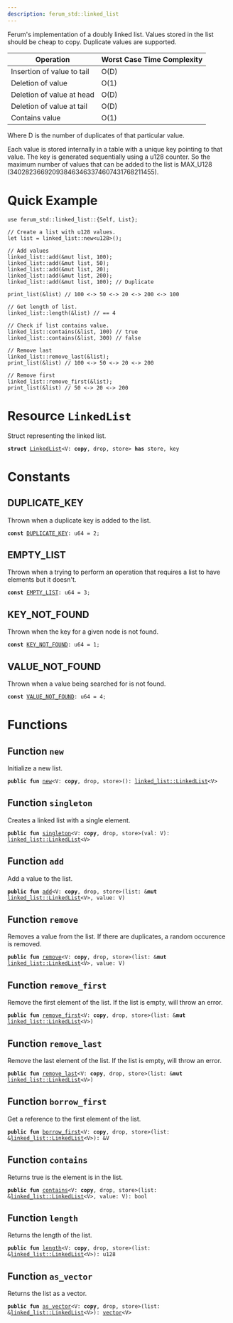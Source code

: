 ```yaml
---
description: ferum_std::linked_list
---
```


Ferum's implementation of a doubly linked list. Values stored in the list should be cheap to copy. Duplicate values
are supported.

| Operation                            | Worst Case Time Complexity |
|--------------------------------------|----------------------------|
| Insertion of value to tail           | O(D)                       |
| Deletion of value                    | O(1)                       |
| Deletion of value at head            | O(D)                       |
| Deletion of value at tail            | O(D)                       |
| Contains value                       | O(1)                       |

Where D is the number of duplicates of that particular value.

Each value is stored internally in a table with a unique key pointing to that value. The key is generated
sequentially using a u128 counter. So the maximum number of values that can be added to the list is MAX_U128
(340282366920938463463374607431768211455).


<a name="@quick-example"></a>

# Quick Example


```
use ferum_std::linked_list::{Self, List};

// Create a list with u128 values.
let list = linked_list::new<u128>();

// Add values
linked_list::add(&mut list, 100);
linked_list::add(&mut list, 50);
linked_list::add(&mut list, 20);
linked_list::add(&mut list, 200);
linked_list::add(&mut list, 100); // Duplicate

print_list(&list) // 100 <-> 50 <-> 20 <-> 200 <-> 100

// Get length of list.
linked_list::length(&list) // == 4

// Check if list contains value.
linked_list::contains(&list, 100) // true
linked_list::contains(&list, 300) // false

// Remove last
linked_list::remove_last(&list);
print_list(&list) // 100 <-> 50 <-> 20 <-> 200

// Remove first
linked_list::remove_first(&list);
print_list(&list) // 50 <-> 20 <-> 200
```




<a name="ferum_std_linked_list_LinkedList"></a>

# Resource `LinkedList`

Struct representing the linked list.


<pre><code><b>struct</b> <a href="linked_list.md#ferum_std_linked_list_LinkedList">LinkedList</a>&lt;V: <b>copy</b>, drop, store&gt; <b>has</b> store, key
</code></pre>



<a name="@constants"></a>

# Constants


<a name="@duplicate_key"></a>

## DUPLICATE_KEY


<a name="ferum_std_linked_list_DUPLICATE_KEY"></a>

Thrown when a duplicate key is added to the list.


<pre><code><b>const</b> <a href="linked_list.md#ferum_std_linked_list_DUPLICATE_KEY">DUPLICATE_KEY</a>: u64 = 2;
</code></pre>



<a name="@empty_list"></a>

## EMPTY_LIST


<a name="ferum_std_linked_list_EMPTY_LIST"></a>

Thrown when a trying to perform an operation that requires a list to have elements but it
doesn't.


<pre><code><b>const</b> <a href="linked_list.md#ferum_std_linked_list_EMPTY_LIST">EMPTY_LIST</a>: u64 = 3;
</code></pre>



<a name="@key_not_found"></a>

## KEY_NOT_FOUND


<a name="ferum_std_linked_list_KEY_NOT_FOUND"></a>

Thrown when the key for a given node is not found.


<pre><code><b>const</b> <a href="linked_list.md#ferum_std_linked_list_KEY_NOT_FOUND">KEY_NOT_FOUND</a>: u64 = 1;
</code></pre>



<a name="@value_not_found"></a>

## VALUE_NOT_FOUND


<a name="ferum_std_linked_list_VALUE_NOT_FOUND"></a>

Thrown when a value being searched for is not found.


<pre><code><b>const</b> <a href="linked_list.md#ferum_std_linked_list_VALUE_NOT_FOUND">VALUE_NOT_FOUND</a>: u64 = 4;
</code></pre>



<a name="@functions"></a>

# Functions


<a name="ferum_std_linked_list_new"></a>

## Function `new`

Initialize a new list.


<pre><code><b>public</b> <b>fun</b> <a href="linked_list.md#ferum_std_linked_list_new">new</a>&lt;V: <b>copy</b>, drop, store&gt;(): <a href="linked_list.md#ferum_std_linked_list_LinkedList">linked_list::LinkedList</a>&lt;V&gt;
</code></pre>



<a name="ferum_std_linked_list_singleton"></a>

## Function `singleton`

Creates a linked list with a single element.


<pre><code><b>public</b> <b>fun</b> <a href="linked_list.md#ferum_std_linked_list_singleton">singleton</a>&lt;V: <b>copy</b>, drop, store&gt;(val: V): <a href="linked_list.md#ferum_std_linked_list_LinkedList">linked_list::LinkedList</a>&lt;V&gt;
</code></pre>



<a name="ferum_std_linked_list_add"></a>

## Function `add`

Add a value to the list.


<pre><code><b>public</b> <b>fun</b> <a href="linked_list.md#ferum_std_linked_list_add">add</a>&lt;V: <b>copy</b>, drop, store&gt;(list: &<b>mut</b> <a href="linked_list.md#ferum_std_linked_list_LinkedList">linked_list::LinkedList</a>&lt;V&gt;, value: V)
</code></pre>



<a name="ferum_std_linked_list_remove"></a>

## Function `remove`

Removes a value from the list. If there are duplicates, a random occurence is removed.


<pre><code><b>public</b> <b>fun</b> <a href="linked_list.md#ferum_std_linked_list_remove">remove</a>&lt;V: <b>copy</b>, drop, store&gt;(list: &<b>mut</b> <a href="linked_list.md#ferum_std_linked_list_LinkedList">linked_list::LinkedList</a>&lt;V&gt;, value: V)
</code></pre>



<a name="ferum_std_linked_list_remove_first"></a>

## Function `remove_first`

Remove the first element of the list. If the list is empty, will throw an error.


<pre><code><b>public</b> <b>fun</b> <a href="linked_list.md#ferum_std_linked_list_remove_first">remove_first</a>&lt;V: <b>copy</b>, drop, store&gt;(list: &<b>mut</b> <a href="linked_list.md#ferum_std_linked_list_LinkedList">linked_list::LinkedList</a>&lt;V&gt;)
</code></pre>



<a name="ferum_std_linked_list_remove_last"></a>

## Function `remove_last`

Remove the last element of the list. If the list is empty, will throw an error.


<pre><code><b>public</b> <b>fun</b> <a href="linked_list.md#ferum_std_linked_list_remove_last">remove_last</a>&lt;V: <b>copy</b>, drop, store&gt;(list: &<b>mut</b> <a href="linked_list.md#ferum_std_linked_list_LinkedList">linked_list::LinkedList</a>&lt;V&gt;)
</code></pre>



<a name="ferum_std_linked_list_borrow_first"></a>

## Function `borrow_first`

Get a reference to the first element of the list.


<pre><code><b>public</b> <b>fun</b> <a href="linked_list.md#ferum_std_linked_list_borrow_first">borrow_first</a>&lt;V: <b>copy</b>, drop, store&gt;(list: &<a href="linked_list.md#ferum_std_linked_list_LinkedList">linked_list::LinkedList</a>&lt;V&gt;): &V
</code></pre>



<a name="ferum_std_linked_list_contains"></a>

## Function `contains`

Returns true is the element is in the list.


<pre><code><b>public</b> <b>fun</b> <a href="linked_list.md#ferum_std_linked_list_contains">contains</a>&lt;V: <b>copy</b>, drop, store&gt;(list: &<a href="linked_list.md#ferum_std_linked_list_LinkedList">linked_list::LinkedList</a>&lt;V&gt;, value: V): bool
</code></pre>



<a name="ferum_std_linked_list_length"></a>

## Function `length`

Returns the length of the list.


<pre><code><b>public</b> <b>fun</b> <a href="linked_list.md#ferum_std_linked_list_length">length</a>&lt;V: <b>copy</b>, drop, store&gt;(list: &<a href="linked_list.md#ferum_std_linked_list_LinkedList">linked_list::LinkedList</a>&lt;V&gt;): u128
</code></pre>



<a name="ferum_std_linked_list_as_vector"></a>

## Function `as_vector`

Returns the list as a vector.


<pre><code><b>public</b> <b>fun</b> <a href="linked_list.md#ferum_std_linked_list_as_vector">as_vector</a>&lt;V: <b>copy</b>, drop, store&gt;(list: &<a href="linked_list.md#ferum_std_linked_list_LinkedList">linked_list::LinkedList</a>&lt;V&gt;): <a href="">vector</a>&lt;V&gt;
</code></pre>
